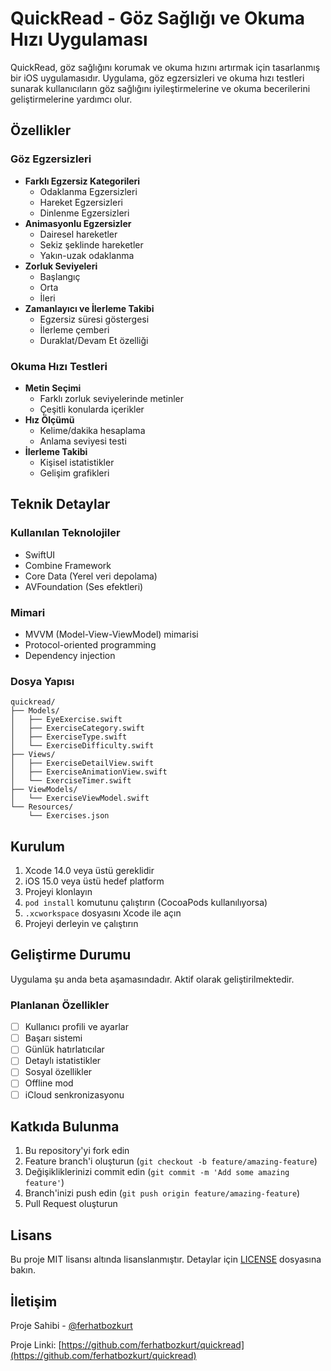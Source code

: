 # QuickRead - Göz Sağlığı ve Okuma Hızı Uygulaması

QuickRead, göz sağlığını korumak ve okuma hızını artırmak için tasarlanmış bir iOS uygulamasıdır. Uygulama, göz egzersizleri ve okuma hızı testleri sunarak kullanıcıların göz sağlığını iyileştirmelerine ve okuma becerilerini geliştirmelerine yardımcı olur.

## Özellikler

### Göz Egzersizleri
- **Farklı Egzersiz Kategorileri**
  - Odaklanma Egzersizleri
  - Hareket Egzersizleri
  - Dinlenme Egzersizleri
- **Animasyonlu Egzersizler**
  - Dairesel hareketler
  - Sekiz şeklinde hareketler
  - Yakın-uzak odaklanma
- **Zorluk Seviyeleri**
  - Başlangıç
  - Orta
  - İleri
- **Zamanlayıcı ve İlerleme Takibi**
  - Egzersiz süresi göstergesi
  - İlerleme çemberi
  - Duraklat/Devam Et özelliği

### Okuma Hızı Testleri
- **Metin Seçimi**
  - Farklı zorluk seviyelerinde metinler
  - Çeşitli konularda içerikler
- **Hız Ölçümü**
  - Kelime/dakika hesaplama
  - Anlama seviyesi testi
- **İlerleme Takibi**
  - Kişisel istatistikler
  - Gelişim grafikleri

## Teknik Detaylar

### Kullanılan Teknolojiler
- SwiftUI
- Combine Framework
- Core Data (Yerel veri depolama)
- AVFoundation (Ses efektleri)

### Mimari
- MVVM (Model-View-ViewModel) mimarisi
- Protocol-oriented programming
- Dependency injection

### Dosya Yapısı
```
quickread/
├── Models/
│   ├── EyeExercise.swift
│   ├── ExerciseCategory.swift
│   ├── ExerciseType.swift
│   └── ExerciseDifficulty.swift
├── Views/
│   ├── ExerciseDetailView.swift
│   ├── ExerciseAnimationView.swift
│   └── ExerciseTimer.swift
├── ViewModels/
│   └── ExerciseViewModel.swift
└── Resources/
    └── Exercises.json
```

## Kurulum

1. Xcode 14.0 veya üstü gereklidir
2. iOS 15.0 veya üstü hedef platform
3. Projeyi klonlayın
4. `pod install` komutunu çalıştırın (CocoaPods kullanılıyorsa)
5. `.xcworkspace` dosyasını Xcode ile açın
6. Projeyi derleyin ve çalıştırın

## Geliştirme Durumu

Uygulama şu anda beta aşamasındadır. Aktif olarak geliştirilmektedir.

### Planlanan Özellikler
- [ ] Kullanıcı profili ve ayarlar
- [ ] Başarı sistemi
- [ ] Günlük hatırlatıcılar
- [ ] Detaylı istatistikler
- [ ] Sosyal özellikler
- [ ] Offline mod
- [ ] iCloud senkronizasyonu

## Katkıda Bulunma

1. Bu repository'yi fork edin
2. Feature branch'i oluşturun (`git checkout -b feature/amazing-feature`)
3. Değişikliklerinizi commit edin (`git commit -m 'Add some amazing feature'`)
4. Branch'inizi push edin (`git push origin feature/amazing-feature`)
5. Pull Request oluşturun

## Lisans

Bu proje MIT lisansı altında lisanslanmıştır. Detaylar için [LICENSE](LICENSE) dosyasına bakın.

## İletişim

Proje Sahibi - [@ferhatbozkurt](https://github.com/ferhatbozkurt)

Proje Linki: [https://github.com/ferhatbozkurt/quickread](https://github.com/ferhatbozkurt/quickread) 